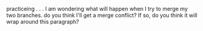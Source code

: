 practiceing
.
.
.
I am wondering what will happen when I try to merge my two branches. do you think I'll get a merge conflict? If so, do you think it will wrap around this paragraph?
